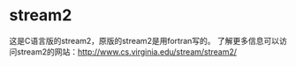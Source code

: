 # stream2


这是C语言版的stream2，原版的stream2是用fortran写的。
了解更多信息可以访问stream2的网站：http://www.cs.virginia.edu/stream/stream2/
